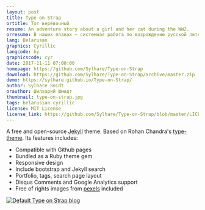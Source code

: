 ```yaml
---
layout: post
title: Type on Strap
ortitle: Тот верёвочный
resume: An adventure story about a girl and her cat during the WW2.
orresume: В наших планах — системная работа по возрождению русской литературной критики. Не заказные статьи рекламного свойства, а непредвзятый взгляд профессионалов. Литературный анализ и разбор  лучших образцов современной словесности. Рецензии, полемика, открытие имен.
lang: Belarusan
graphics: Cyrillic
langcode: by
graphicscode: cyr
date: 2017-11-11 07:00:00
homepage: https://github.com/Sylhare/Type-on-Strap
download: https://github.com/Sylhare/Type-on-Strap/archive/master.zip
demo: https://sylhare.github.io/Type-on-Strap/
author: Sylhare Smidt
orauthor: Шилхарий Шмидт
thumbnail: type-on-strap.jpg
tags: belarusian cyrillic
license: MIT License
license_link: https://github.com/Sylhare/Type-on-Strap/blob/master/LICENSE
---
```


A free and open-source [Jekyll](https://jekyllrb.com) theme. Based on Rohan Chandra's [type-theme](https://github.com/rohanchandra/type-theme). Its features includes:

- Compatible with Github pages
- Bundled as a Ruby theme gem
- Responsive design
- Include bootstrap and Jekyll search
- Portfolio, tags, search page layout
- Disqus Comments and Google Analytics support
- Free of rights images from [pexels](https://www.pexels.com/) included

[![Default Type on Strap blog][2]][1]

[1]: https://sylhare.github.io/Type-on-Strap/
[2]: https://raw.githubusercontent.com/Sylhare/Type-on-Strap/dev/screenshot.png

